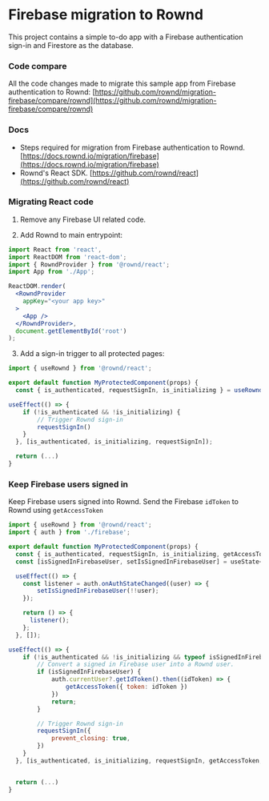 # Firebase migration to Rownd
This project contains a simple to-do app with a Firebase authentication sign-in and Firestore as the database.

### Code compare
All the code changes made to migrate this sample app from Firebase authentication to Rownd: [https://github.com/rownd/migration-firebase/compare/rownd](https://github.com/rownd/migration-firebase/compare/rownd)

### Docs
- Steps required for migration from Firebase authentication to Rownd. [https://docs.rownd.io/migration/firebase](https://docs.rownd.io/migration/firebase)
- Rownd's React SDK. [https://github.com/rownd/react](https://github.com/rownd/react)

### Migrating React code

1. Remove any Firebase UI related code.

2. Add Rownd to main entrypoint:
```jsx
import React from 'react',
import ReactDOM from 'react-dom';
import { RowndProvider } from '@rownd/react';
import App from './App';

ReactDOM.render(
  <RowndProvider
    appKey="<your app key>"
  >
    <App />
  </RowndProvider>,
  document.getElementById('root')
);
```

3. Add a sign-in trigger to all protected pages:

```jsx
import { useRownd } from '@rownd/react';

export default function MyProtectedComponent(props) {
  const { is_authenticated, requestSignIn, is_initializing } = useRownd();

useEffect(() => {
    if (!is_authenticated && !is_initializing) {
        // Trigger Rownd sign-in
        requestSignIn()
    }
  }, [is_authenticated, is_initializing, requestSignIn]);

  return (...)
}
```

### Keep Firebase users signed in
Keep Firebase users signed into Rownd. Send the Firebase `idToken` to Rownd using `getAccessToken`

```jsx
import { useRownd } from '@rownd/react';
import { auth } from './firebase';

export default function MyProtectedComponent(props) {
  const { is_authenticated, requestSignIn, is_initializing, getAccessToken } = useRownd();
  const [isSignedInFirebaseUser, setIsSignedInFirebaseUser] = useState<boolean | undefined>(undefined);

  useEffect(() => {
    const listener = auth.onAuthStateChanged((user) => {
        setIsSignedInFirebaseUser(!!user);
    });

    return () => {
      listener();
    };
  }, []);

useEffect(() => {
    if (!is_authenticated && !is_initializing && typeof isSignedInFirebaseUser === 'boolean') {
        // Convert a signed in Firebase user into a Rownd user.
        if (isSignedInFirebaseUser) {
            auth.currentUser?.getIdToken().then((idToken) => {
                getAccessToken({ token: idToken })
            })
            return;
        }

        // Trigger Rownd sign-in
        requestSignIn({ 
            prevent_closing: true,
        })
    }
  }, [is_authenticated, is_initializing, requestSignIn, getAccessToken, isSignedInFirebaseUser]);


  return (...)
}
```